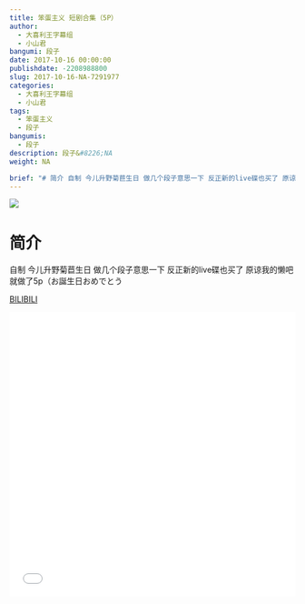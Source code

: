 ```yaml
---
title: 笨蛋主义 短剧合集（5P）
author: 
  - 大喜利王字幕组
  - 小山君
bangumi: 段子
date: 2017-10-16 00:00:00
publishdate: -2208988800
slug: 2017-10-16-NA-7291977
categories: 
  - 大喜利王字幕组
  - 小山君
tags: 
  - 笨蛋主义
  - 段子
bangumis: 
  - 段子
description: 段子&#8226;NA
weight: NA

brief: "# 简介 自制 今儿升野菊苣生日 做几个段子意思一下 反正新的live碟也买了 原谅我的懒吧就做了5p（お誕生日おめでとう"
---
```


![](https://i.imgur.com/WwynsDz.jpg)

# 简介  
自制 今儿升野菊苣生日 做几个段子意思一下 反正新的live碟也买了 原谅我的懒吧就做了5p（お誕生日おめでとう

  [BILIBILI](https://www.bilibili.com/video/av7291977/)


<div class="vcontainer">  <iframe class='video' src="//www.bilibili.com/blackboard/player.html?aid=7291977" width="100%" height="500" frameborder="0" allowfullscreen="allowfullscreen"></iframe></div>
